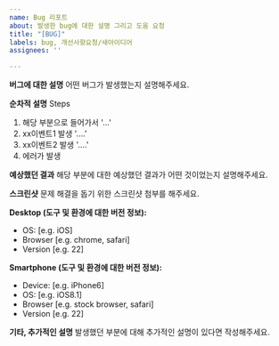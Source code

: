 ```yaml
---
name: Bug 리포트
about: 발생한 bug에 대한 설명 그리고 도움 요청
title: "[BUG]"
labels: bug, 개선사항요청/새아이디어
assignees: ''

---
```


**버그에 대한 설명**
어떤 버그가 발생했는지 설명해주세요.

**순차적 설명**
Steps
1. 해당 부분으로 들어가서 '...'
2. xx이벤트1 발생 '....'
3. xx이벤트2 발생 '....'
4. 에러가 발생

**예상했던 결과**
해당 부분에 대한 예상했던 결과가 어떤 것이었는지 설명해주세요.

**스크린샷**
문제 해결을 돕기 위한 스크린샷 첨부를 해주세요.

**Desktop (도구 및 환경에 대한 버전 정보):**
 - OS: [e.g. iOS]
 - Browser [e.g. chrome, safari]
 - Version [e.g. 22]

**Smartphone (도구 및 환경에 대한 버전 정보):**
 - Device: [e.g. iPhone6]
 - OS: [e.g. iOS8.1]
 - Browser [e.g. stock browser, safari]
 - Version [e.g. 22]

**기타, 추가적인 설명**
발생했던 부분에 대해 추가적인 설명이 있다면 작성해주세요.
